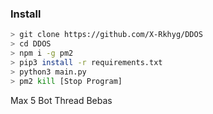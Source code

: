 ### Install

```bash
> git clone https://github.com/X-Rkhyg/DDOS
> cd DDOS
> npm i -g pm2
> pip3 install -r requirements.txt
> python3 main.py
> pm2 kill [Stop Program]
```

Max 5 Bot
Thread Bebas
